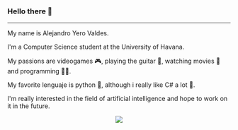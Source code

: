 ### Hello there 👋

---

My name is Alejandro Yero Valdes.

I'm a Computer Science student at the University of Havana.

My passions are videogames 🎮, playing the guitar 🎸, watching movies 🎥 and programming 🐱‍💻.

My favorite lenguaje is python 🐍, although i really like C# a lot 💙.

I'm really interested in the field of artificial intelligence and hope to work on it in the future.

<p align="center">
  <a href="https://skillicons.dev">
    <img src="https://skillicons.dev/icons?i=git,linux,py,cs,php,js,docker,vue,latex,md,django,mysql,laravel" />
  </a>
 </p>

<!--
**IronBeardX/IronBeardX** is a ✨ _special_ ✨ repository because its `README.md` (this file) appears on your GitHub profile.

Here are some ideas to get you started:

- 🔭 I’m currently working on ...
- 🌱 I’m currently learning ...
- 👯 I’m looking to collaborate on ...
- 🤔 I’m looking for help with ...
- 💬 Ask me about ...
- 📫 How to reach me: ...
- 😄 Pronouns: ...
- ⚡ Fun fact: ...
-->
